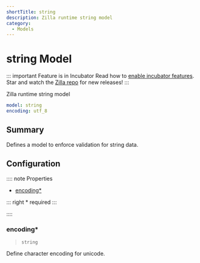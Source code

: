 ```yaml
---
shortTitle: string
description: Zilla runtime string model
category:
  - Models
---
```


# string Model

::: important Feature is in Incubator
Read how to [enable incubator features](../../../how-tos/install.md#enable-incubator-features). Star and watch the [Zilla repo](https://github.com/aklivity/zilla/releases) for new releases!
:::

Zilla runtime string model

```yaml {1}
model: string
encoding: utf_8
```

## Summary

Defines a model to enforce validation for string data.

## Configuration

:::: note Properties

- [encoding\*](#encoding)

::: right
\* required
:::

::::

### encoding\*

> `string`

Define character encoding for unicode.
